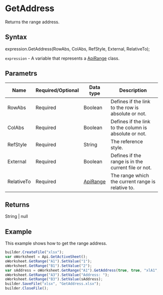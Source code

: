 # GetAddress

Returns the range address.

## Syntax

expression.GetAddress(RowAbs, ColAbs, RefStyle, External, RelativeTo);

`expression` - A variable that represents a [ApiRange](../ApiRange.md) class.

## Parametrs

| **Name** | **Required/Optional** | **Data type** | **Description** |
| ------------- | ------------- | ------------- | ------------- |
| RowAbs | Required | Boolean | Defines if the link to the row is absolute or not. |
| ColAbs | Required | Boolean | Defines if the link to the column is absolute or not. |
| RefStyle | Required | String | The reference style. |
| External | Required | Boolean | Defines if the range is in the current file or not. |
| RelativeTo | Required | [ApiRange](../ApiRange.md) | The range which the current range is relative to. |

## Returns

String &#124; null

## Example

This example shows how to get the range address.

```javascript
builder.CreateFile("xlsx");
var oWorksheet = Api.GetActiveSheet();
oWorksheet.GetRange("A1").SetValue("1");
oWorksheet.GetRange("B1").SetValue("2");
var sAddress = oWorksheet.GetRange("A1").GetAddress(true, true, "xlA1", false);
oWorksheet.GetRange("A3").SetValue("Address: ");
oWorksheet.GetRange("B3").SetValue(sAddress);
builder.SaveFile("xlsx", "GetAddress.xlsx");
builder.CloseFile();
```